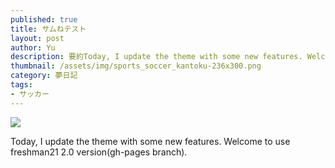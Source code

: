 ```yaml
---
published: true
title: サムねテスト
layout: post
author: Yu 
description: 要約Today, I update the theme with some new features. Welcome to use freshman21 2.0 version(gh-pages branch).
thumbnail: /assets/img/sports_soccer_kantoku-236x300.png
category: 夢日記
tags:
- サッカー
---
```



![]({{site.baseurl}}/assets/img/sports_soccer_kantoku-236x300.png)

Today, I update the theme with some new features. Welcome to use freshman21 2.0 version(gh-pages branch).


